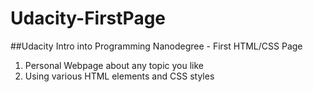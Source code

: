 # Udacity-FirstPage
##Udacity Intro into Programming Nanodegree - First HTML/CSS Page

1) Personal Webpage about any topic you like
2) Using various HTML elements and CSS styles
